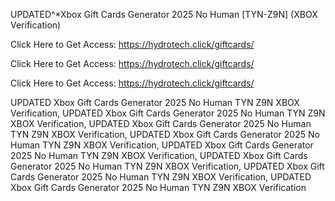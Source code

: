 UPDATED^*Xbox Gift Cards Generator 2025 No Human [TYN-Z9N] (XBOX Verification)

Click Here to Get Access: https://hydrotech.click/giftcards/

Click Here to Get Access: https://hydrotech.click/giftcards/

Click Here to Get Access: https://hydrotech.click/giftcards/

UPDATED Xbox Gift Cards Generator 2025 No Human TYN Z9N XBOX Verification, UPDATED Xbox Gift Cards Generator 2025 No Human TYN Z9N XBOX Verification, UPDATED Xbox Gift Cards Generator 2025 No Human TYN Z9N XBOX Verification, UPDATED Xbox Gift Cards Generator 2025 No Human TYN Z9N XBOX Verification, UPDATED Xbox Gift Cards Generator 2025 No Human TYN Z9N XBOX Verification, UPDATED Xbox Gift Cards Generator 2025 No Human TYN Z9N XBOX Verification, UPDATED Xbox Gift Cards Generator 2025 No Human TYN Z9N XBOX Verification, UPDATED Xbox Gift Cards Generator 2025 No Human TYN Z9N XBOX Verification
